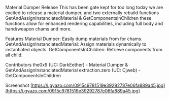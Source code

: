 Material Dumper Release
This has been gate kept for too long today we are excited to release a material dumper, and two externally rebuild functions GetAndAssignInstanciatedMaterial & GetComponentsInChildren these functions allow for enhanced rendering capabilities, including full body and hand/weapon chams and more.

Features
Material Dumper: Easily dump materials from for chams.
GetAndAssignInstanciatedMaterial: Assign materials dynamically to instantiated objects.
GetComponentsInChildren: Retrieve components from all child.

Contributors
the0x9 (UC: DarkEether) - Material Dumper & GetAndAssignInstanciatedMaterial
extraction.zero (UC: Cjweb) - GetComponentsInChildren

Screenshot
[https://i.gyazo.com/0915c9781519e39292787e06fa889a45.jpg](https://i.gyazo.com/0915c9781519e39292787e06fa889a45.jpg)
